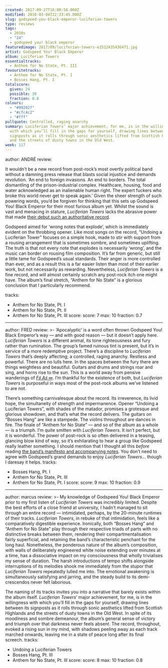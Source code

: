 ```yaml
---
created: 2017-09-27T16:00:58.000Z
modified: 2018-03-04T22:33:45.000Z
slug: godspeed-you-black-emperor-luciferian-towers
type: reviews
tags:
  - 2010s
  - "24"
  - godspeed you! black emperor
featuredimage: 2017/09/luciferian-towers-e1512435436471.jpg
artist: Godspeed You! Black Emperor
album: Luciferian Towers
essentialtracks:
  - Anthem for No State, Pt. III
favouritetracks:
  - Anthem for No State, Pt. I
  - Bosses Hang, Pt. I
totalscore:
  given: 24
  possible: 30
  fraction: 0.8
colours:
  - "#99202f"
  - "#cfc4c2"
  - "#fff"
pullquote: Controlled, raging anarchy
summary: Luciferian Towers’ major achievement, for me, is in the willingness
  with which you’ll fill in the gaps for yourself, drawing lines between its
  signposts as it rolls through sonic aesthetics lifted from Scottish Highlands
  and the streets of dusty towns in the Old West.
week: 117
---
```

author: ANDRÉ
review: <div class="_d97"><p>It wouldn’t be a new record from post-rock’s most
  overtly political band without a damning press release that blasts social
  injustice and demands revolution. ‘An end to foreign invasions. An end to
  borders. The total dismantling of the prison-industrial complex. Healthcare,
  housing, food and water acknowledged as an inalienable human right. The expert
  fuckers who broke this world never get to speak again.’ Given the sheer
  strength of such powering words, you’d be forgiven for thinking that this sets
  up Godspeed You! Black Emperor for their most furious album yet. Whilst the
  sound is vast and menacing in stature,<em> Luciferian Towers</em> lacks the
  abrasive power that made <a
  href="https://audioxide.com/reviews/godspeed-you-black-emperor-f%E2%99%AF-a%E2%99%AF-infinity/"
  target="_blank" rel="noopener">their debut such an authoritative
  record</a>.</p><p>Godspeed aimed for ‘wrong notes that explode’, which is
  immediately evident on the throbbing opener. Like most songs on the record,
  “Undoing a Luciferian Tower” focuses on a simple hook, made to stir with
  support from a rousing arrangement that is sometimes sombre, and sometimes
  uplifting. The truth is that not every note that explodes is necessarily
  ‘wrong’, and the music can border on rousing film composition. It’s far from
  generic, but still a little tame for Godspeed’s usual standards. Their anger
  is more controlled than ever, and as a result this is a far easier listen than
  most of their earlier work, but not necessarily as rewarding. Nevertheless,
  <em>Luciferian Towers</em> is a fine record, and will almost certainly scratch
  any post-rock itch one might have. The album’s final stretch, “Anthem for No
  State” is a glorious conclusion that I particularly recommend.</p></div>
tracks:
  - Anthem for No State, Pt. I
  - ­­Anthem for No State, Pt. II
  - ­­Anthem for No State, Pt. III
score:
  score: 7
  max: 10
  fraction: 0.7
---
author: FRED
review: >-
  ‘Apocalyptic’ is a word often thrown Godspeed You! Black Emperor’s way — and
  with good reason — but it doesn’t apply here. *Luciferian Towers* is a
  different animal, its tone righteousness and fury rather than rumination. The
  group’s famed ruinous tint is present, but it’s in service of a more
  redemptive project. There’s a discipline to *Luciferian Towers* that’s deeply
  affecting; a controlled, raging anarchy. Restless and powerful. There are no
  lulls here. In the spaces between the fury there are things weightless and
  beautiful. Guitars and drums and strings roar and sing, and horns rise to the
  sun. This is a world away from pensive wanderings of [*F♯ A♯
  ∞*](<https://audioxide.com/reviews/godspeed-you-black-emperor-f%e2%99%af-a%e2%99%af-infinity/>).
  I’m thankful for the existence of both, but *Luciferian Towers* is purposeful
  in ways most of the post-rock albums we’ve listened to are not.

  There’s something carnivalesque about the record. Its irreverence, its livid hope, the simultaneity of strength and impermanence. Opener “Undoing a Luciferian Towers”, with shades of the matador, promises a grotesque and glorious showdown, and that’s what the record delivers. The guitars on “Bosses Hang” are like a stampede. The violins throughout are dances in fire. The finale of “Anthem for No State” — and so of the album as a whole — is a triumph. I’m quite smitten with *Luciferian Towers*. It isn’t perfect, but it is wonderful. The power of post-rock is so often delivered in a teasing, glancing blow kind of way, so it’s exhilarating to hear a group like Godspeed really leather something. I should mention that I thought all this *before* reading [the band’s manifesto and accompanying notes](<http://cstrecords.com/cst126/>). You don’t need to agree with Godspeed’s grand demands to enjoy *Luciferian Towers*… though I daresay it helps.
tracks:
  - Bosses Hang, Pt. I
  - ­­Anthem for No State, Pt. III
  - ­­Anthem for No State, Pt. I
score:
  score: 9
  max: 10
  fraction: 0.9
---
author: marcus
review: >-
  My knowledge of Godspeed You! Black Emperor prior to my first listen of
  *Luciferian Towers* was incredibly limited. Despite the best efforts of a
  close friend at university, I hadn’t managed to sit through an entire record —
  intimidated, perhaps, by the 20-minute runtimes of their tracks. *Luciferian
  Towers*, in rebuke of that intimidation, feels like a comparatively digestible
  experience. Ironically, both “Bosses Hang” and “Anthem for No State” play
  through their respective triads of parts with no distinctive breaks between
  them, rendering their compartmentalisation fairly superficial, and retaining
  the band’s characteristic penchant for the long haul. Nonetheless, the
  ponderous nature of the album’s composition, with walls of deliberately
  engineered white noise extending over minutes at a time, has a dissociative
  impact on my consciousness that wholly trivialises my sense of duration. The
  harsh introductions of tempo shifts alongside interruptions of its melodies
  shook me immediately from the stupor that *Luciferian Towers* repeatedly
  lulled me into. The emotional awakening is simultaneously satisfying and
  jarring, and the steady build to its demi-crescendos never felt laborious.

  The naming of its tracks invites you into a narrative that barely exists within the album itself. *Luciferian Towers*’ major achievement, for me, is in the willingness with which you’ll fill in the gaps for yourself, drawing lines between its signposts as it rolls through sonic aesthetics lifted from Scottish Highlands and the streets of dusty towns in the Old West. In spite of its moodiness and sombre demeanour, the album’s general sense of victory and triumph over that darkness never feels absent. The record, throughout, evoked a rising sun in my mind, with shadows peeling away as each track marched onwards, leaving me in a state of peace long after its final screech.
tracks:
  - Undoing a Luciferian Towers
  - ­­Bosses Hang, Pt. III
  - ­­Anthem for No State, Pt. III
score:
  score: 8
  max: 10
  fraction: 0.8
